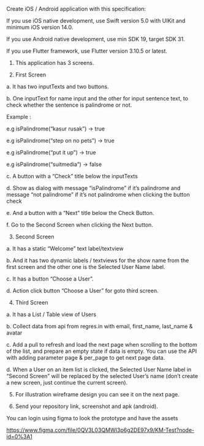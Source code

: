 Create iOS / Android application with this specification:

If you use iOS native development, use Swift version 5.0 with UIKit and minimum iOS version 14.0.

If you use Android native development, use min SDK 19, target SDK 31.

If you use Flutter framework, use Flutter version 3.10.5 or latest.

 

1. This application has 3 screens.

2. First Screen

a. It has two inputTexts and two buttons.

b. One inputText for name input and the other for input sentence text, to check whether the sentence is palindrome or not.

Example :

e.g isPalindrome(“kasur rusak”) -> true

e.g isPalindrome(“step on no pets”) -> true

e.g isPalindrome(“put it up”) -> true

e.g isPalindrome(“suitmedia”) -> false

c. A button with a “Check” title below the inputTexts

d. Show as dialog with message “isPalindrome” if it’s palindrome and message “not   palindrome” if it’s not palindrome when clicking the button check

e. And a button with a “Next” title below the Check Button.

f. Go to the Second Screen when clicking the Next button.

3. Second Screen

a. It has a static “Welcome” text label/textview

b. And it has two dynamic labels / textviews for the show name from the first screen and the other one is the Selected User Name label.

c. It has a button “Choose a User”.

d. Action click button “Choose a User” for goto third screen.

4. Third Screen

a. It has a List / Table view of Users

b. Collect data from api from regres.in with email, first_name, last_name & avatar

c. Add a pull to refresh and load the next page when scrolling to the bottom of the list, and prepare an empty state if data is empty. You can use the API with adding parameter page & per_page to get next page data.

d. When a User on an item list is clicked, the Selected User Name label in “Second Screen” will be replaced by the selected User’s name (don’t create a new screen, just continue the current screen).

5. For illustration wireframe design you can see it on the next page.

6. Send your repository link, screenshot and apk (android).

You can login using figma to look the prototype and have the assets

https://www.figma.com/file/0QV3L03QMWI3p6g2DE97x9/KM-Test?node-id=0%3A1
